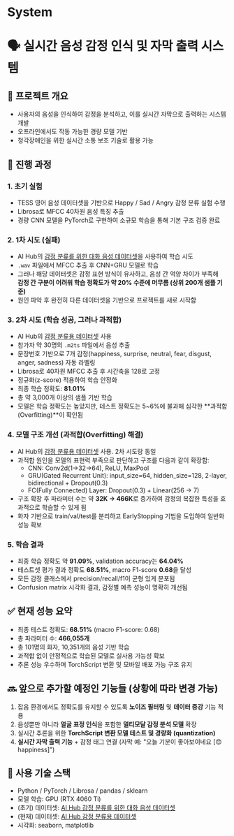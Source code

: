 # System

# 🗣️ 실시간 음성 감정 인식 및 자막 출력 시스템

## 📌 프로젝트 개요
- 사용자의 음성을 인식하여 감정을 분석하고, 이를 실시간 자막으로 출력하는 시스템 개발
- 오프라인에서도 작동 가능한 경량 모델 기반
- 청각장애인을 위한 실시간 소통 보조 기술로 활용 가능

## 🚀 진행 과정

### 1. 초기 실험
- TESS 영어 음성 데이터셋을 기반으로 Happy / Sad / Angry 감정 분류 실험 수행
- Librosa로 MFCC 40차원 음성 특징 추출
- 경량 CNN 모델을 PyTorch로 구현하여 소규모 학습을 통해 기본 구조 검증 완료

### 2. 1차 시도 (실패)
- AI Hub의 [감정 분류를 위한 대화 음성 데이터셋](https://aihub.or.kr/aihubdata/data/view.do?dataSetSn=263)을 사용하여 학습 시도
- `.wav` 파일에서 MFCC 추출 후 CNN+GRU 모델로 학습
- 그러나 해당 데이터셋은 감정 표현 방식이 유사하고, 음성 간 억양 차이가 부족해  
  **감정 간 구분이 어려워 학습 정확도가 약 20% 수준에 머무름 (상위 200개 샘플 기준)**
- 원인 파악 후 완전히 다른 데이터셋을 기반으로 프로젝트를 새로 시작함

### 3. 2차 시도 (학습 성공, 그러나 과적합)
- AI Hub의 [감정 분류용 데이터셋](https://aihub.or.kr/aihubdata/data/view.do?currMenu=115&topMenu=100&dataSetSn=259) 사용
- 참가자 약 30명의 `.m2ts` 파일에서 음성 추출
- 문장번호 기반으로 7개 감정(happiness, surprise, neutral, fear, disgust, anger, sadness) 자동 라벨링
- Librosa로 40차원 MFCC 추출 후 시간축을 128로 고정
- 정규화(z-score) 적용하여 학습 안정화
- 최종 학습 정확도: **81.01%**
- 총 약 3,000개 이상의 샘플 기반 학습
- 모델은 학습 정확도는 높았지만, 테스트 정확도는 5~6%에 불과해 심각한 **과적합(Overfitting)**이 확인됨

### 4. 모델 구조 개선 (과적합(Overfitting) 해결)
- AI Hub의 [감정 분류용 데이터셋](https://aihub.or.kr/aihubdata/data/view.do?currMenu=115&topMenu=100&dataSetSn=259) 사용. 2차 시도랑 동일
- 과적합 원인을 모델의 표현력 부족으로 판단하고 구조를 다음과 같이 확장함:
  - CNN: Conv2d(1→32→64), ReLU, MaxPool
  - GRU(Gated Recurrent Unit): input_size=64, hidden_size=128, 2-layer, bidirectional + Dropout(0.3)
  - FC(Fully Connected) Layer: Dropout(0.3) + Linear(256 → 7)
- 구조 확장 후 파라미터 수는 약 **32K → 466K**로 증가하여 감정의 복잡한 특성을 효과적으로 학습할 수 있게 됨
- 화자 기반으로 train/val/test를 분리하고 EarlyStopping 기법을 도입하여 일반화 성능 확보

### 5. 학습 결과
- 최종 학습 정확도 약 **91.09%**, validation accuracy는 **64.04%**
- 테스트셋 평가 결과 정확도 **68.51%**, macro F1-score **0.68**을 달성
- 모든 감정 클래스에서 precision/recall/f1이 균형 있게 분포됨
- Confusion matrix 시각화 결과, 감정별 예측 성능이 명확히 개선됨

## ✅ 현재 성능 요약
- 최종 테스트 정확도: **68.51%** (macro F1-score: 0.68)
- 총 파라미터 수: **466,055개**
- 총 101명의 화자, 10,351개의 음성 기반 학습
- 과적합 없이 안정적으로 학습된 모델로 실사용 가능성 확보
- 추론 성능 우수하며 TorchScript 변환 및 모바일 배포 가능 구조 유지

## 🔜 앞으로 추가할 예정인 기능들 (상황에 따라 변경 가능)
1. 잡음 환경에서도 정확도를 유지할 수 있도록 **노이즈 필터링** 및 **데이터 증강** 기능 적용
2. 음성뿐만 아니라 **얼굴 표정 인식**을 포함한 **멀티모달 감정 분석 모델** 확장
3. 실시간 추론을 위한 **TorchScript 변환 모델 테스트 및 경량화 (quantization)**
4. **실시간 자막 출력 기능** + 감정 태그 연결 (자막 예: "오늘 기분이 좋아보이네요 [😊 happiness]")

## 🧠 사용 기술 스택
- Python / PyTorch / Librosa / pandas / sklearn
- 모델 학습: GPU (RTX 4060 Ti)
- (초기) 데이터셋: [AI Hub 감정 분류를 위한 대화 음성 데이터셋](https://aihub.or.kr/aihubdata/data/view.do?dataSetSn=263)
- (현재) 데이터셋: [AI Hub 감정 분류용 데이터셋](https://aihub.or.kr/aihubdata/data/view.do?currMenu=115&topMenu=100&dataSetSn=259)
- 시각화: seaborn, matplotlib